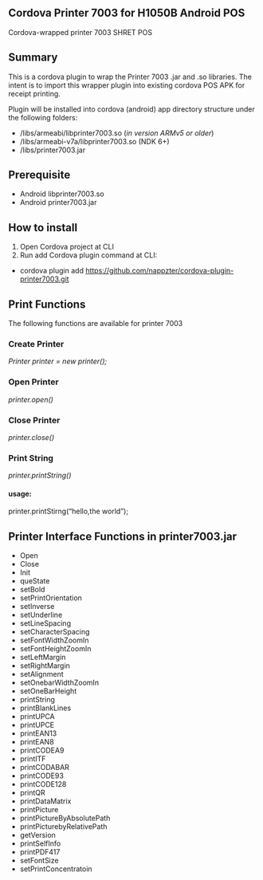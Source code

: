 ## Cordova Printer 7003 for H1050B Android POS
Cordova-wrapped printer 7003 SHRET POS

## Summary
This is a cordova plugin to wrap the Printer 7003 .jar and .so libraries. The intent is to import this wrapper plugin into existing cordova POS APK for receipt printing.

Plugin will be installed into cordova (android) app directory structure under the following folders:

- /libs/armeabi/libprinter7003.so (<i>in version ARMv5 or older</i>)
- /libs/armeabi-v7a/libprinter7003.so (NDK 6+)
- /libs/printer7003.jar

## Prerequisite
 - Android libprinter7003.so
 - Android printer7003.jar

## How to install
1. Open Cordova project at CLI
2. Run add Cordova plugin command at CLI:
  - cordova plugin add https://github.com/nappzter/cordova-plugin-printer7003.git

## Print Functions
The following functions are available for printer 7003

### Create Printer
<i>Printer printer = new printer();</i>

### Open Printer
<i>printer.open()</i>

### Close Printer
<i>printer.close()</i>

### Print String
<i>printer.printString()</i>

#### usage:
printer.printStirng(“hello,the world”);

## Printer Interface Functions in printer7003.jar

- Open
- Close
- Init
- queState
- setBold
- setPrintOrientation
- setInverse
- setUnderline
- setLineSpacing
- setCharacterSpacing
- setFontWidthZoomIn
- setFontHeightZoomIn
- setLeftMargin
- setRightMargin
- setAlignment
- setOnebarWidthZoomIn
- setOneBarHeight
- printString
- printBlankLines
- printUPCA
- printUPCE
- printEAN13
- printEAN8
- printCODEA9
- printITF
- printCODABAR
- printCODE93
- printCODE128
- printQR
- printDataMatrix
- printPicture
- printPictureByAbsolutePath
- printPicturebyRelativePath
- getVersion
- printSelfInfo
- printPDF417
- setFontSize
- setPrintConcentratoin

